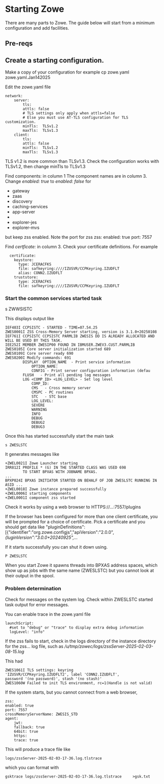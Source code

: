 # Starting Zowe

There are many parts to Zowe.   The guide below will start from a minimum configuration and add facilities.

## Pre-reqs

## Create a starting configuration.

Make a copy of your configuration for example cp zowe.yaml zowe.yaml.Jan142025

Edit the zowe.yaml file

    network: 
        server: 
            tls: 
            attls: false 
            # TLS settings only apply when attls=false 
            # Else you must use AT-TLS configuration for TLS customization. 
            minTls:  TLSv1.2 
            maxTls:  TLSv1.3 
        client: 
            tls: 
            attls: false 
            minTls:  TLSv1.2 
            maxTls:  TLSv1.3 

TLS v1.2 is more common than TLSv1.3.  Check the configuration works with TLSv1.2, then change minTls to TLSv1.3

Find components: in column 1
The component names are in column 3.  
Change *enabled: true* to *enabled: false* for 

- gateway
- zaas
- discovery
- caching-services
- app-server
-
- explorer-jes
- explorer-mvs

but keep zss enabled.   Note the port for zss
    zss: 
      enabled: true 
      port: 7557 

Find *certficate:* in column 3.   Check your certificate definitions.  For example

      certificate: 
        keystore: 
          type: JCERACFKS 
          file: safkeyring:////IZUSVR/CCPKeyring.IZUDFLT 
          alias: CONN2.IZUDFLT 
        truststore: 
          type: JCERACFKS 
          file: safkeyring:////IZUSVR/CCPKeyring.IZUDFLT 
                                                                    

### Start the common services started task

   s ZWWSISTC

This displays output like

    IEF403I CCPSISTC - STARTED - TIME=07.54.25                               
    ZWES0001I ZSS Cross-Memory Server starting, version is 3.1.0+20250108    
    IEF761I CCPSISTC CCPSISTC PARMLIB ZWESIS DD IS ALREADY ALLOCATED AND     
    WILL BE USED BY THIS TASK.                                               
    IEE252I MEMBER ZWESIP00 FOUND IN IBMUSER.ZWEV3.CUST.PARMLIB              
    ZWES0105I Core server initialization started 689                         
    ZWES0109I Core server ready 690                                          
    ZWES0200I Modify commands: 691                                           
            DISPLAY  OPTION_NAME  - Print service information             
                OPTION_NAME:                                                
                CONFIG - Print server configuration information (defau    
            FLUSH   - Print all pending log messages                      
            LOG <COMP_ID> <LOG_LEVEL> - Set log level                     
                COMP_ID:                                                    
                CMS   - Cross memory server                               
                CMSPC - PC routines                                       
                STC   - STC base                                          
                LOG_LEVEL:                                                  
                SEVERE                                                    
                WARNING                                                   
                INFO                                                      
                DEBUG                                                     
                DEBUG2                                                    
                DEBUG3                                                    

Once this has started successfully start the main task

    s ZWESLSTC

It generates messages like

    +ZWEL0021I Zowe Launcher starting                                       
    IRR812I PROFILE * (G) IN THE STARTED CLASS WAS USED 698                 
            TO START BPXAS WITH JOBNAME BPXAS.                              
    ...                              
    BPXP024I BPXAS INITIATOR STARTED ON BEHALF OF JOB ZWESLSTC RUNNING IN   
    ASID ... 
    +ZWEL0018I Zowe instance prepared successfully                  
    +ZWEL0006I starting components                                  
    +ZWEL0001I component zss started 

Check it works by using a web browser to HTTPS://...:7557/plugins

If the browser has been configured for more than one client certificate, you will be prompted for a choice of certificate.   Pick a certificate and you should get data like "pluginDefinitions":[{"identifier":"org.zowe.configjs","apiVersion":"2.0.0",*{luginVersion":"3.0.0+20240925",...*

If it starts successfully you can shut it down using.

    P ZWESLSTC

When you start Zowe it spawns threads into BPXAS address spaces, which show up as jobs with the same name (ZWESLSTC) but you cannot look at their output in the spool.   

### Problem determination

Check for messages on the system log.
Check within ZWESLSTC started task output for error messages.

You can enable trace in the zowe.yaml file

    launchScript: 
      #set to "debug" or "trace" to display extra debug information 
      logLevel: "info" 

If the zss fails to start, check in the logs directory of the instance directory for the zss... log file, such as 
 */u/tmp/zowec/logs/zssServer-2025-02-03-08-15.log*

 This had

    ZWES1061I TLS settings: keyring 
    'IZUSVR/CCPKeyring.IZUDFLT2', label 'CONN2.IZUDFLT', 
    password '(no password)', stash '(no stash)' 
    ZWES1060W Failed to init TLS environment, rc=1(Handle is not valid) 

If the system starts, but you cannot connect from a web browser, 

    zss: 
    enabled: true 
    port: 7557 
    crossMemoryServerName: ZWESIS_STD 
    agent: 
        jwt: 
        fallback: true 
        64bit: true 
        https: 
        trace: true  

This will produce a trace file like

    logs/zssServer-2025-02-03-17-36.log.tlstrace 

which you can format with

    gsktrace logs/zssServer-2025-02-03-17-36.log.tlstrace     >gsk.txt    